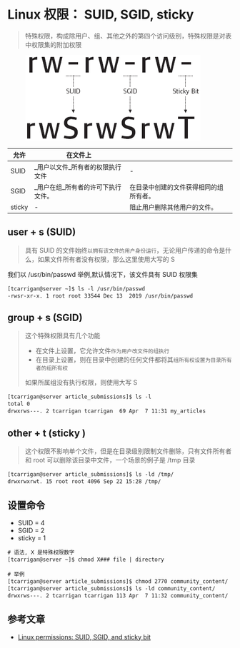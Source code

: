 # Linux 权限： SUID, SGID, sticky

> 特殊权限，构成除用户、组、其他之外的第四个访问级别，特殊权限是对表中权限集的附加权限

<figure><img src="../../../.gitbook/assets/SUID.png" alt=""><figcaption></figcaption></figure>

| 允许     | 在文件上               |                     |
| ------ | ------------------ | ------------------- |
| SUID   | _用户以文件_所有者的权限执行文件  | -                   |
| SGID   | _用户在组_所有者的许可下执行文件。 | 在目录中创建的文件获得相同的组所有者。 |
| sticky | -                  | 阻止用户删除其他用户的文件。      |

## user + s (SUID)

> 具有 SUID 的文件始终`以拥有该文件的用户身份运行`，无论用户传递的命令是什么，如果文件所有者没有权限，那么这里使用大写的 S

我们以 /usr/bin/passwd 举例,默认情况下，该文件具有 SUID 权限集

```shell
[tcarrigan@server ~]$ ls -l /usr/bin/passwd 
-rwsr-xr-x. 1 root root 33544 Dec 13  2019 /usr/bin/passwd
```

## group + s (SGID)

> 这个特殊权限具有几个功能
>
> * 在文件上设置，它允许文件`作为用户改文件的组执行`
> * 在目录上设置，则在目录中创建的任何文件都将其`组所有权设置为目录所有者的组所有权`
>
> 如果所属组没有执行权限，则使用大写 S

```shell
[tcarrigan@server article_submissions]$ ls -l 
total 0
drwxrws---. 2 tcarrigan tcarrigan  69 Apr  7 11:31 my_articles
```

## other + t (sticky )

> 这个权限不影响单个文件，但是在目录级别限制文件删除，只有文件所有者和 root 可以删除该目录中文件，一个场景的例子是 /tmp 目录

```shell
[tcarrigan@server article_submissions]$ ls -ld /tmp/
drwxrwxrwt. 15 root root 4096 Sep 22 15:28 /tmp/
```

## 设置命令

* SUID = 4
* SGID = 2
* sticky = 1

```shell
# 语法, X 是特殊权限数字
[tcarrigan@server ~]$ chmod X### file | directory

# 举例
[tcarrigan@server article_submissions]$ chmod 2770 community_content/
[tcarrigan@server article_submissions]$ ls -ld community_content/
drwxrws---. 2 tcarrigan tcarrigan 113 Apr  7 11:32 community_content/
```

## 参考文章

* [Linux permissions: SUID, SGID, and sticky bit](https://www.redhat.com/sysadmin/suid-sgid-sticky-bit)
